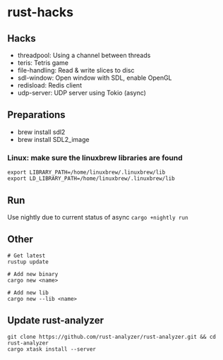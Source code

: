 # rust-hacks

## Hacks
* threadpool: Using a channel between threads
* teris: Tetris game
* file-handling: Read & write slices to disc
* sdl-window: Open window with SDL, enable OpenGL
* redisload: Redis client
* udp-server: UDP server using Tokio (async)

## Preparations
* brew install sdl2
* brew install SDL2_image

### Linux: make sure the linuxbrew libraries are found
```
export LIBRARY_PATH=/home/linuxbrew/.linuxbrew/lib
export LD_LIBRARY_PATH=/home/linuxbrew/.linuxbrew/lib
```

## Run
Use nightly due to current status of async
`cargo +nightly run`

## Other
```
# Get latest
rustup update

# Add new binary
cargo new <name>

# Add new lib
cargo new --lib <name>
```

## Update rust-analyzer
```
git clone https://github.com/rust-analyzer/rust-analyzer.git && cd rust-analyzer
cargo xtask install --server
```
